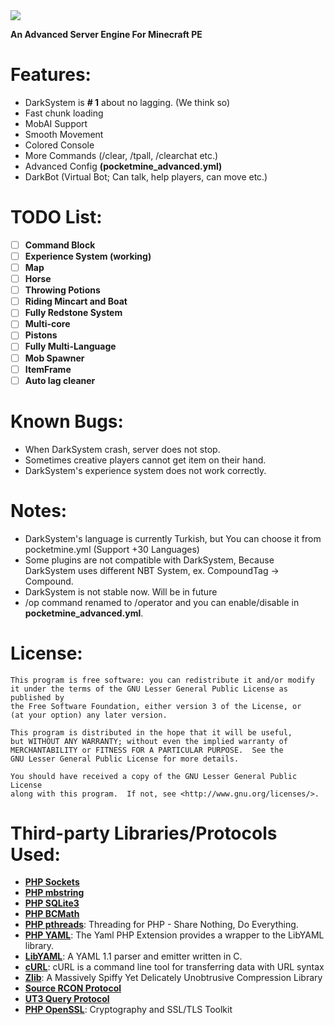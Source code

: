 <img src="https://raw.githubusercontent.com/DarkYusuf13/DarkSystem/master/banner.png">
</p>


**An Advanced Server Engine For Minecraft PE**

# Features:
- DarkSystem is **# 1** about no lagging. (We think so)
- Fast chunk loading
- MobAI Support
- Smooth Movement
- Colored Console
- More Commands (/clear, /tpall, /clearchat etc.)
- Advanced Config **(pocketmine_advanced.yml)**
- DarkBot (Virtual Bot; Can talk, help players, can move etc.)

# TODO List:
- [ ] **Command Block**
- [ ] **Experience System (working)**
- [ ] **Map**
- [ ] **Horse**
- [ ] **Throwing Potions**
- [ ] **Riding Mincart and Boat**
- [ ] **Fully Redstone System**
- [ ] **Multi-core**
- [ ] **Pistons**
- [ ] **Fully Multi-Language**
- [ ] **Mob Spawner**
- [ ] **ItemFrame**
- [ ] **Auto lag cleaner**

# Known Bugs:
- When DarkSystem crash, server does not stop.
- Sometimes creative players cannot get item on their hand.
- DarkSystem's experience system does not work correctly.

# Notes:
- DarkSystem's language is currently Turkish, but You can choose it from pocketmine.yml (Support +30 Languages)
- Some plugins are not compatible with DarkSystem, Because DarkSystem uses different NBT System, ex. CompoundTag -> Compound.
- DarkSystem is not stable now. Will be in future
- /op command renamed to /operator and you can enable/disable in **pocketmine_advanced.yml**.

# License:
```
This program is free software: you can redistribute it and/or modify
it under the terms of the GNU Lesser General Public License as published by
the Free Software Foundation, either version 3 of the License, or
(at your option) any later version.

This program is distributed in the hope that it will be useful,
but WITHOUT ANY WARRANTY; without even the implied warranty of
MERCHANTABILITY or FITNESS FOR A PARTICULAR PURPOSE.  See the
GNU Lesser General Public License for more details.

You should have received a copy of the GNU Lesser General Public License
along with this program.  If not, see <http://www.gnu.org/licenses/>.
```

# Third-party Libraries/Protocols Used:
* __[PHP Sockets](http://php.net/manual/en/book.sockets.php)__
* __[PHP mbstring](http://php.net/manual/en/book.mbstring.php)__
* __[PHP SQLite3](http://php.net/manual/en/book.sqlite3.php)__
* __[PHP BCMath](http://php.net/manual/en/book.bc.php)__
* __[PHP pthreads](http://pthreads.org/)__: Threading for PHP - Share Nothing, Do Everything.
* __[PHP YAML](https://code.google.com/p/php-yaml/)__: The Yaml PHP Extension provides a wrapper to the LibYAML library.
* __[LibYAML](http://pyyaml.org/wiki/LibYAML)__: A YAML 1.1 parser and emitter written in C.
* __[cURL](http://curl.haxx.se/)__: cURL is a command line tool for transferring data with URL syntax
* __[Zlib](http://www.zlib.net/)__: A Massively Spiffy Yet Delicately Unobtrusive Compression Library
* __[Source RCON Protocol](https://developer.valvesoftware.com/wiki/Source_RCON_Protocol)__
* __[UT3 Query Protocol](http://wiki.unrealadmin.org/UT3_query_protocol)__
* __[PHP OpenSSL](http://php.net/manual/en/book.openssl.php)__: Cryptography and SSL/TLS Toolkit
